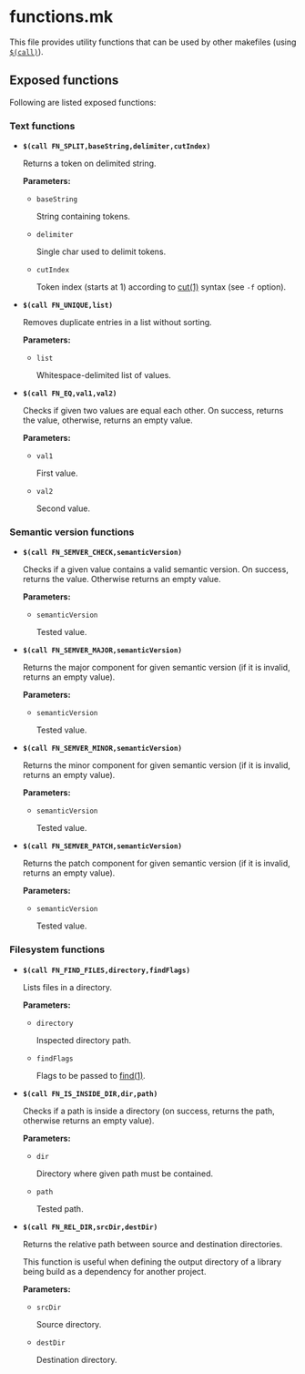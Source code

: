 # functions.mk

This file provides utility functions that can be used by other makefiles (using [`$(call)`](https://www.gnu.org/software/make/manual/html_node/Call-Function.html)).

## Exposed functions

Following are listed exposed functions:

### Text functions

* **`$(call FN_SPLIT,baseString,delimiter,cutIndex)`**

  Returns a token on delimited string.

  **Parameters:**

  * `baseString`

    String containing tokens.

  * `delimiter`

    Single char used to delimit tokens.

  * `cutIndex`

    Token index (starts at 1) according to [cut(1)](https://man7.org/linux/man-pages/man1/cut.1.html) syntax (see `-f` option).

* **`$(call FN_UNIQUE,list)`**

  Removes duplicate entries in a list without sorting.

  **Parameters:**

  * `list`

    Whitespace-delimited list of values.


* **`$(call FN_EQ,val1,val2)`**

  Checks if given two values are equal each other. On success, returns the value, otherwise, returns an empty value.

  **Parameters:**

  * `val1`

    First value.

  * `val2`

    Second value.

### Semantic version functions

* **`$(call FN_SEMVER_CHECK,semanticVersion)`**

  Checks if a given value contains a valid semantic version. On success, returns the value. Otherwise returns an empty value.

  **Parameters:**

  * `semanticVersion`

    Tested value.

* **`$(call FN_SEMVER_MAJOR,semanticVersion)`**

  Returns the major component for given semantic version (if it is invalid, returns an empty value).

  **Parameters:**

  * `semanticVersion`

    Tested value.

* **`$(call FN_SEMVER_MINOR,semanticVersion)`**

  Returns the minor component for given semantic version (if it is invalid, returns an empty value).

  **Parameters:**

  * `semanticVersion`

    Tested value.

* **`$(call FN_SEMVER_PATCH,semanticVersion)`**

  Returns the patch component for given semantic version (if it is invalid, returns an empty value).

  **Parameters:**

  * `semanticVersion`

    Tested value.

### Filesystem functions

* **`$(call FN_FIND_FILES,directory,findFlags)`**

  Lists files in a directory.

  **Parameters:**

  * `directory`

    Inspected directory path.

  * `findFlags`

    Flags to be passed to [find(1)](https://linux.die.net/man/1/find).

* **`$(call FN_IS_INSIDE_DIR,dir,path)`**

  Checks if a path is inside a directory (on success, returns the path, otherwise returns an empty value).

  **Parameters:**

  * `dir`

    Directory where given path must be contained.

  * `path`

    Tested path.

* **`$(call FN_REL_DIR,srcDir,destDir)`**

  Returns the relative path between source and destination directories.

  This function is useful when defining the output directory of a library being build as a dependency for another project.

  **Parameters:**

  * `srcDir`

    Source directory.

  * `destDir`

    Destination directory.
